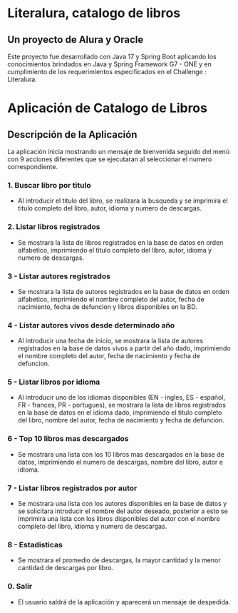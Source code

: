# Literalura, catalogo de libros
## Un proyecto de Alura y Oracle

Este proyecto fue desarrollado con Java 17 y Spring Boot aplicando los conocimientos brindados en Java y Spring Framework G7 - ONE y en cumplimiento de los requerimientos especificados en el Challenge : Literalura.

# Aplicación de Catalogo de Libros

## Descripción de la Aplicación

La aplicación inicia mostrando un mensaje de bienvenida seguido del menú con 9 acciones diferentes que se ejecutaran al seleccionar el numero correspondiente.

### 1. Buscar libro por titulo
- Al introducir el titulo del libro, se realizara la busqueda y se imprimira el titulo completo del libro, autor, idioma y numero de descargas.
### 2. Listar libros registrados
- Se mostrara la lista de libros registrados en la base de datos en orden alfabetico, imprimiendo el titulo completo del libro, autor, idioma y numero de descargas.
### 3 - Listar autores registrados
- Se mostrara la lista de autores registrados en la base de datos en orden alfabetico, imprimiendo el nombre completo del autor, fecha de nacimiento, fecha de defuncion y libros disponibles en la BD.
### 4 - Listar autores vivos desde determinado año
- Al introducir una fecha de inicio, se mostrara la lista de autores registrados en la base de datos vivos a partir del año dado, imprimiendo el nombre completo del autor, fecha de nacimiento y fecha de defuncion.
### 5 - Listar libros por idioma
- Al introducir uno de los idiomas disponibles (EN - ingles, ES - español, FR - frances, PR - portugues), se mostrara la lista de libros registrados en la base de datos en el idioma dado, imprimiendo el titulo completo del libro, nombre del autor, fecha de nacimiento y fecha de defuncion.
### 6 - Top 10 libros mas descargados
- Se mostrara una lista con los 10 libros mas descargados en la base de datos, imprimiendo el numero de descargas, nombre del libro, autor e idioma.
### 7 - Listar libros registrados por autor
- Se mostrara una lista con los autores disponibles en la base de datos y se solicitara introducir el nombre del autor deseado, posterior a esto se imprimira una lista con los libros disponibles del autor con el nombre completo del libro, idioma y numero de descargas.
### 8 - Estadisticas
- Se mostrara el promedio de descargas, la mayor cantidad y la menor cantidad de descargas por libro.
### 0. Salir
- El usuario saldrá de la aplicación y aparecerá un mensaje de despedida.
